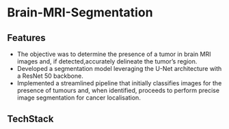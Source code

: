 # Brain-MRI-Segmentation

## Features
- The objective was to determine the presence of a tumor in brain MRI images and, if detected,accurately delineate the tumor’s region.
- Developed a segmentation model leveraging the U-Net architecture with a ResNet 50 backbone.
- Implemented a streamlined pipeline that initially classifies images for the presence of tumours and, when identified, proceeds to perform precise image
  segmentation for cancer localisation.
## TechStack
